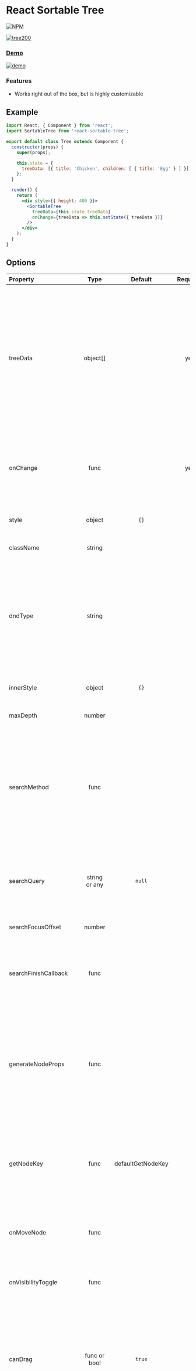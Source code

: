 # React Sortable Tree

[![NPM](https://nodei.co/npm/react-sortable-tree.png)](https://npmjs.org/package/react-sortable-tree)

[![tree200](https://cloud.githubusercontent.com/assets/4413963/18860410/26f64de8-84b8-11e6-9284-350308eed30a.png)](https://fritz-c.github.io/react-sortable-tree/)

### [Demo](https://fritz-c.github.io/react-sortable-tree/)
[![demo](https://cloud.githubusercontent.com/assets/4413963/19334888/2be8261c-913a-11e6-9508-4b347ae114b4.gif)](https://fritz-c.github.io/react-sortable-tree/)

### Features

- Works right out of the box, but is highly customizable

## Example

```jsx
import React, { Component } from 'react';
import SortableTree from 'react-sortable-tree';

export default class Tree extends Component {
  constructor(props) {
    super(props);

    this.state = {
      treeData: [{ title: 'Chicken', children: [ { title: 'Egg' } ] }],
    };
  }

  render() {
    return (
      <div style={{ height: 400 }}>
        <SortableTree
          treeData={this.state.treeData}
          onChange={treeData => this.setState({ treeData })}
        />
      </div>
    );
  }
}

```

## Options

Property                  | Type           | Default             | Required | Description
:-------------------------|:--------------:|:-------------------:|:--------:|:----------------------------------------
treeData                  | object[]       |                     |   yes    | Tree data with the following keys: <div>`title` is the primary label for the node.</div><div>`subtitle` is a secondary label for the node.</div><div>`expanded` shows children of the node if true, or hides them if false. Defaults to false.</div><div>`children` is an array of child nodes belonging to the node.</div><div>__Example__: `[{title: 'main', subtitle: 'sub'}, { title: 'value2', expanded: true, children: [{ title: 'value3') }] }]`
onChange                  | func           |                     |   yes    | Called whenever tree data changed. Just like with React input elements, you have to update your own component's data to see the changes reflected.<div>`( treeData: object[] ): void`</div>
style                     | object         | `{}`                |          | Style applied to the container wrapping the tree (style defaults to {height: '100%'})
className                 | string         |                     |          | Class name for the container wrapping the tree
dndType                 | string        |                     |          | String value used by [react-dnd](http://react-dnd.github.io/react-dnd/docs-overview.html) (see overview at the link) for dropTargets and dragSources types. If not set explicitly, a default value is applied by react-sortable-tree for you for its internal use. __NOTE:__ Must be explicitly set and the same value used in order for correct functioning of external nodes
innerStyle                | object         | `{}`                |          | Style applied to the inner, scrollable container (for padding, etc.)
maxDepth                  | number         |                     |          | Maximum depth nodes can be inserted at. Defaults to infinite.
searchMethod              | func           |                     |          | The method used to search nodes. Defaults to a function that uses the `searchQuery` string to search for nodes with matching `title` or `subtitle` values. NOTE: Changing `searchMethod` will not update the search, but changing the `searchQuery` will.<div>`({ node: object, path: number[] or string[], treeIndex: number, searchQuery: any }): bool`</div>
searchQuery               | string or any  | `null`              |          | Used by the `searchMethod` to highlight and scroll to matched nodes. Should be a string for the default `searchMethod`, but can be anything when using a custom search.
searchFocusOffset         | number         |                     |          | Outline the <`searchFocusOffset`>th node and scroll to it.
searchFinishCallback      | func           |                     |          | Get the nodes that match the search criteria. Used for counting total matches, etc.<div>`(matches: { node: object, path: number[] or string[], treeIndex: number }[]): void`</div>
generateNodeProps         | func           |                     |          | Generate an object with additional props to be passed to the node renderer. Use this for adding buttons via the `buttons` key, or additional `style` / `className` settings.<div>`({ node: object, path: number[] or string[], treeIndex: number, lowerSiblingCounts: number[], isSearchMatch: bool, isSearchFocus: bool }): object`</div>
getNodeKey                | func           | defaultGetNodeKey   |          | Determine the unique key used to identify each node and generate the `path` array passed in callbacks. By default, returns the index in the tree (omitting hidden nodes).<div>`({ node: object, treeIndex: number }): string or number`</div>
onMoveNode                | func           |                     |          | Called after node move operation. <div>`({ treeData: object[], node: object, treeIndex: number, path: number[] or string[] }): void`</div>
onVisibilityToggle        | func           |                     |          | Called after children nodes collapsed or expanded. <div>`({ treeData: object[], node: object, expanded: bool }): void`</div>
canDrag                   | func or bool   | `true`              |          | Return false from callback to prevent node from dragging, by hiding the drag handle. Set prop to `false` to disable dragging on all nodes. <div>`({ node: object, path: number[] or string[], treeIndex: number, lowerSiblingCounts: number[], isSearchMatch: bool, isSearchFocus: bool }): bool`</div>
canDrop                   | func           |                     |          | Return false to prevent node from dropping in the given location. <div>`({ node: object, prevPath: number[] or string[], prevParent: object, prevTreeIndex: number, nextPath: number[] or string[], nextParent: object, nextTreeIndex: number}): bool`</div>
reactVirtualizedListProps | object         |                     |          | Custom properties to hand to the [react-virtualized list](https://github.com/bvaughn/react-virtualized/blob/master/docs/List.md#prop-types)
rowHeight                 | number or func | `62`                |          | Used by react-virtualized. Either a fixed row height (number) or a function that returns the height of a row given its index: `({ index: number }): number`
slideRegionSize           | number         | `100`               |          | Size in px of the region near the edges that initiates scrolling on dragover.
scaffoldBlockPxWidth      | number         | `44`                |          | The width of the blocks containing the lines representing the structure of the tree.
isVirtualized             | bool           | `true`              |          | Set to false to disable virtualization. __NOTE__: Auto-scrolling while dragging, and scrolling to the `searchFocusOffset` will be disabled.
nodeContentRenderer       | any            | NodeRendererDefault |          | Override the default component for rendering nodes (but keep the scaffolding generator) This is an advanced option for complete customization of the appearance. It is best to copy the component in `node-renderer-default.js` to use as a base, and customize as needed.

## Data Helper Functions

Need a hand turning your flat data into nested tree data?
Want to perform add/remove operations on the tree data without creating your own recursive function?
Check out the helper functions exported from [`tree-data-utils.js`](https://github.com/fritz-c/react-sortable-tree/blob/master/src/utils/tree-data-utils.js).

Notable among the available functions:

- __`getTreeFromFlatData`__: Convert flat data (like that from a database) into nested tree data
- __`getFlatDataFromTree`__: Convert tree data back to flat data
- __`addNodeUnderParent`__: Add a node under the parent node at the given path
- __`removeNodeAtPath`__: Remove the node at the given path
- __`changeNodeAtPath`__: Modify the node object at the given path
- __`map`__: Perform a change on every node in the tree
- __`walk`__: Visit every node in the tree in order

Documentation for each method is only available in the code at this time. You can also refer to the tests for simple usage examples.
If your hobbies happen to include writing documentation, by all means submit a pull request. It would really help out.

## Adding External Nodes

### How to wrap your own component as an external node

To use your own components as external nodes, you can call `dndWrapExternalSource`, exported from [`drag-and-drop-utils.js`](https://github.com/fritz-c/react-sortable-tree/blob/master/src/utils/drag-and-drop-utils.js), like in this example below, as long as you also pass the exact same [react-dnd type](http://react-dnd.github.io/react-dnd/docs-overview.html) as set for your tree component, so your custom components can become valid react-dnd [DragSources](http://react-dnd.github.io/react-dnd/docs-drag-source.html), that can be dropped in to add nodes to your own tree component.

```jsx
import React, { Component } from 'react'
import { dndWrapExternalSource } from 'react-sortable-tree';

const YourExternalNodeComponent = ({ node }) =>
  <div>{node.title}</div>;

export const externalNodeType = 'yourNodeType';

// this will wrap your external node component as a valid react-dnd DragSource
export default dndWrapExternalSource(YourExternalNodeComponent, externalNodeType);
```

__NOTE:__ You need to implement a `dropCancelled` method and an `addNewItem` method, passed as props to your external node component from your parent component, so that your tree-component can effectively respond to your external node. Check out the external node demo for an example implementation. A simple example below:

```jsx
import React, { Component } from 'react'
import {
  SortableTreeWithoutDndContext as SortableTree,
  insertNode,
} from 'react-sortable-tree'
import YourExternalNodeComponent, {
  externalNodeType,
} from './YourExternalNodeComponent.js'

class App extends Component {
  constructor(props) {
    super(props)

    this.state = {
      treeData: [
        { title: 'node1' },
        { title: 'node2' },
      ],
    }
  }

  render() {
    return (
      <div>
        <div style={{ height: 200 }}>
          <SortableTree
            treeData={this.state.treeData}
            onChange={treeData => this.setState({ treeData })}
            dndType={externalNodeType}
          />
        </div>

        <YourExternalNodeComponent 
          node={{ title: 'I am an external node' }}
          addNewItem={(newItem) => {
            const { treeData } = insertNode({
              treeData: this.state.treeData,
              newNode: newItem.node,
              depth: newItem.depth,
              minimumTreeIndex: newItem.minimumTreeIndex,
              expandParent: true,
              getNodeKey: ({ treeIndex }) => treeIndex,
            });
            this.setState({ treeData });
          }}
          // Update the tree appearance post-drag
          dropCancelled={() => this.setState(state => ({
            treeData: state.treeData.concat(),
          }))}
        />
      </div>
    )
  }
}
```


In addition, the external node wrapper assumes you are using the tree component as `SortableTreeWithoutDndContext`


## Browser Compatibility

| Browser | Works? |
|:-----|:-----|
| Chrome | Yes |
| Firefox | Yes |
| Safari | Yes |
| IE >= 10 | Yes |
| IE 9 | Displays the tree, but drag-and-drop is hit-and-miss |

## Troubleshooting

### If it doesn't work with other components that use react-dnd

react-dnd only allows for one DragDropContext at a time (see: https://github.com/gaearon/react-dnd/issues/186). To get around this, you can import the context-less tree component via `SortableTreeWithoutDndContext`.
```js
// before
import SortableTree from 'react-sortable-tree';

// after
import { SortableTreeWithoutDndContext as SortableTree } from 'react-sortable-tree';
```

## Contributing

After cloning the repository and running `npm install` inside, you can use the following commands to develop and build the project.

```sh
# Starts a webpack dev server that hosts a demo page with the component.
# It uses react-hot-loader so changes are reflected on save.
npm start

# This script will start a webpack dev server for the external nodes demo.
npm run external-nodes-demo

# Lints the code with eslint and my custom rules.
npm run lint

# Lints and builds the code, placing the result in the dist directory.
# This build is necessary to reflect changes if you're 
#  `npm link`-ed to this repository from another local project.
npm run build
```

Pull requests are welcome!

## License

MIT
